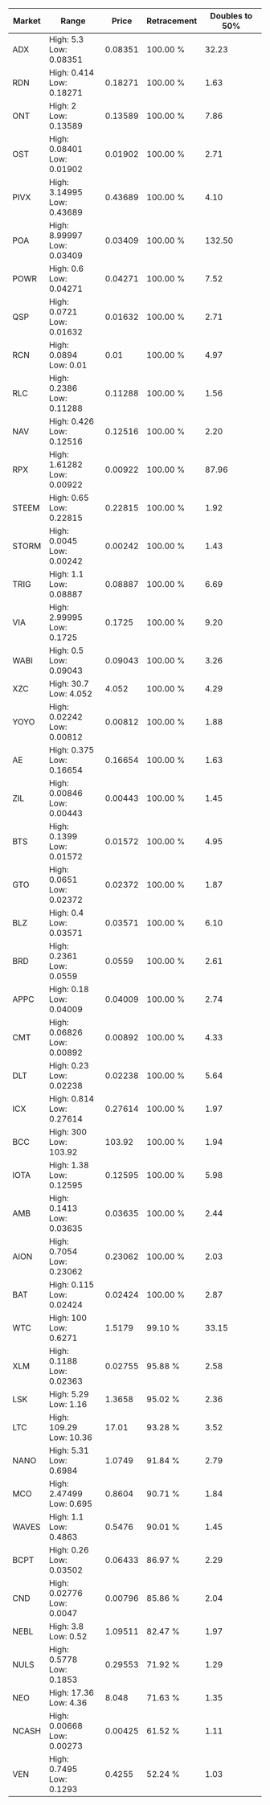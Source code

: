 | Market | Range | Price| Retracement | Doubles to 50% |
| --- | --- | --- | --- | --- |
| ADX | High: 5.3<br />Low: 0.08351 | 0.08351 | 100.00 % | 32.23 |
| RDN | High: 0.414<br />Low: 0.18271 | 0.18271 | 100.00 % | 1.63 |
| ONT | High: 2<br />Low: 0.13589 | 0.13589 | 100.00 % | 7.86 |
| OST | High: 0.08401<br />Low: 0.01902 | 0.01902 | 100.00 % | 2.71 |
| PIVX | High: 3.14995<br />Low: 0.43689 | 0.43689 | 100.00 % | 4.10 |
| POA | High: 8.99997<br />Low: 0.03409 | 0.03409 | 100.00 % | 132.50 |
| POWR | High: 0.6<br />Low: 0.04271 | 0.04271 | 100.00 % | 7.52 |
| QSP | High: 0.0721<br />Low: 0.01632 | 0.01632 | 100.00 % | 2.71 |
| RCN | High: 0.0894<br />Low: 0.01 | 0.01 | 100.00 % | 4.97 |
| RLC | High: 0.2386<br />Low: 0.11288 | 0.11288 | 100.00 % | 1.56 |
| NAV | High: 0.426<br />Low: 0.12516 | 0.12516 | 100.00 % | 2.20 |
| RPX | High: 1.61282<br />Low: 0.00922 | 0.00922 | 100.00 % | 87.96 |
| STEEM | High: 0.65<br />Low: 0.22815 | 0.22815 | 100.00 % | 1.92 |
| STORM | High: 0.0045<br />Low: 0.00242 | 0.00242 | 100.00 % | 1.43 |
| TRIG | High: 1.1<br />Low: 0.08887 | 0.08887 | 100.00 % | 6.69 |
| VIA | High: 2.99995<br />Low: 0.1725 | 0.1725 | 100.00 % | 9.20 |
| WABI | High: 0.5<br />Low: 0.09043 | 0.09043 | 100.00 % | 3.26 |
| XZC | High: 30.7<br />Low: 4.052 | 4.052 | 100.00 % | 4.29 |
| YOYO | High: 0.02242<br />Low: 0.00812 | 0.00812 | 100.00 % | 1.88 |
| AE | High: 0.375<br />Low: 0.16654 | 0.16654 | 100.00 % | 1.63 |
| ZIL | High: 0.00846<br />Low: 0.00443 | 0.00443 | 100.00 % | 1.45 |
| BTS | High: 0.1399<br />Low: 0.01572 | 0.01572 | 100.00 % | 4.95 |
| GTO | High: 0.0651<br />Low: 0.02372 | 0.02372 | 100.00 % | 1.87 |
| BLZ | High: 0.4<br />Low: 0.03571 | 0.03571 | 100.00 % | 6.10 |
| BRD | High: 0.2361<br />Low: 0.0559 | 0.0559 | 100.00 % | 2.61 |
| APPC | High: 0.18<br />Low: 0.04009 | 0.04009 | 100.00 % | 2.74 |
| CMT | High: 0.06826<br />Low: 0.00892 | 0.00892 | 100.00 % | 4.33 |
| DLT | High: 0.23<br />Low: 0.02238 | 0.02238 | 100.00 % | 5.64 |
| ICX | High: 0.814<br />Low: 0.27614 | 0.27614 | 100.00 % | 1.97 |
| BCC | High: 300<br />Low: 103.92 | 103.92 | 100.00 % | 1.94 |
| IOTA | High: 1.38<br />Low: 0.12595 | 0.12595 | 100.00 % | 5.98 |
| AMB | High: 0.1413<br />Low: 0.03635 | 0.03635 | 100.00 % | 2.44 |
| AION | High: 0.7054<br />Low: 0.23062 | 0.23062 | 100.00 % | 2.03 |
| BAT | High: 0.115<br />Low: 0.02424 | 0.02424 | 100.00 % | 2.87 |
| WTC | High: 100<br />Low: 0.6271 | 1.5179 | 99.10 % | 33.15 |
| XLM | High: 0.1188<br />Low: 0.02363 | 0.02755 | 95.88 % | 2.58 |
| LSK | High: 5.29<br />Low: 1.16 | 1.3658 | 95.02 % | 2.36 |
| LTC | High: 109.29<br />Low: 10.36 | 17.01 | 93.28 % | 3.52 |
| NANO | High: 5.31<br />Low: 0.6984 | 1.0749 | 91.84 % | 2.79 |
| MCO | High: 2.47499<br />Low: 0.695 | 0.8604 | 90.71 % | 1.84 |
| WAVES | High: 1.1<br />Low: 0.4863 | 0.5476 | 90.01 % | 1.45 |
| BCPT | High: 0.26<br />Low: 0.03502 | 0.06433 | 86.97 % | 2.29 |
| CND | High: 0.02776<br />Low: 0.0047 | 0.00796 | 85.86 % | 2.04 |
| NEBL | High: 3.8<br />Low: 0.52 | 1.09511 | 82.47 % | 1.97 |
| NULS | High: 0.5778<br />Low: 0.1853 | 0.29553 | 71.92 % | 1.29 |
| NEO | High: 17.36<br />Low: 4.36 | 8.048 | 71.63 % | 1.35 |
| NCASH | High: 0.00668<br />Low: 0.00273 | 0.00425 | 61.52 % | 1.11 |
| VEN | High: 0.7495<br />Low: 0.1293 | 0.4255 | 52.24 % | 1.03 |
